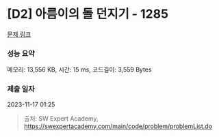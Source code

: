 # [D2] 아름이의 돌 던지기 - 1285 

[문제 링크](https://swexpertacademy.com/main/code/problem/problemDetail.do?contestProbId=AV18-stqI8oCFAZN) 

### 성능 요약

메모리: 13,556 KB, 시간: 15 ms, 코드길이: 3,559 Bytes

### 제출 일자

2023-11-17 01:25



> 출처: SW Expert Academy, https://swexpertacademy.com/main/code/problem/problemList.do